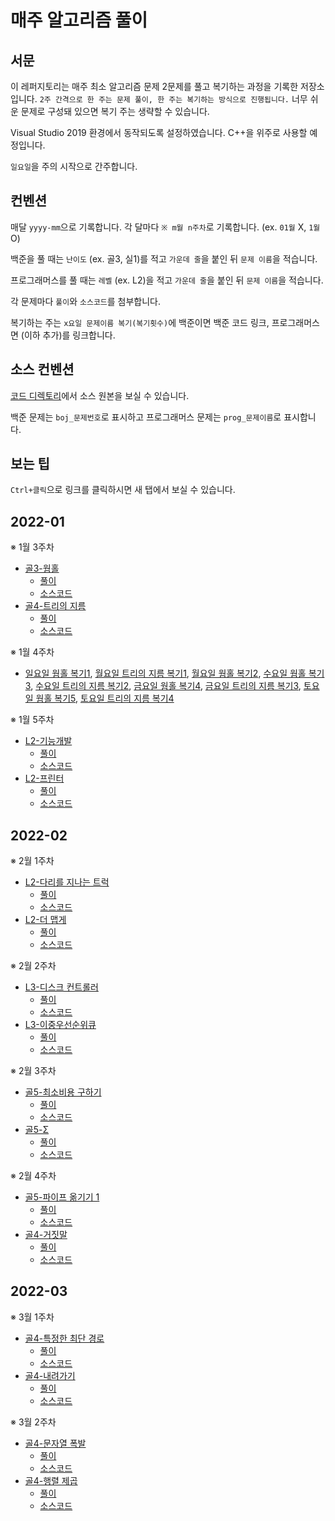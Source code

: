 # 매주 알고리즘 풀이

## 서문
이 레퍼지토리는 매주 최소 알고리즘 문제 2문제를 풀고 복기하는 과정을 기록한 저장소입니다. `2주 간격으로 한 주는 문제 풀이, 한 주는 복기하는 방식으로 진행됩니다.` 너무 쉬운 문제로 구성돼 있으면 복기 주는 생략할 수 있습니다.

Visual Studio 2019 환경에서 동작되도록 설정하였습니다. C++을 위주로 사용할 예정입니다.

`일요일`을 주의 시작으로 간주합니다.

## 컨벤션
매달 `yyyy-mm`으로 기록합니다.
각 달마다 `※ m월 n주차`로 기록합니다. (ex. `01월` X, `1월` O)

백준을 풀 때는 `난이도` (ex. 골3, 실1)를 적고 `가운데 줄`을 붙인 뒤 `문제 이름`을 적습니다.

프로그래머스를 풀 때는 `레벨` (ex. L2)을 적고 `가운데 줄`을 붙인 뒤 `문제 이름`을 적습니다. 

각 문제마다 `풀이`와 `소스코드`를 첨부합니다.

복기하는 주는 `x요일 문제이름 복기(복기횟수)`에 백준이면 백준 코드 링크, 프로그래머스면 (이하 추가)를 링크합니다.

## 소스 컨벤션
[코드 디렉토리](https://github.com/jh2song/problem-solving/tree/master/PS)에서 소스 원본을 보실 수 있습니다.

백준 문제는 `boj_문제번호`로 표시하고 프로그래머스 문제는 `prog_문제이름`로 표시합니다.

## 보는 팁
`Ctrl+클릭`으로 링크를 클릭하시면 새 탭에서 보실 수 있습니다.

## 2022-01
※ 1월 3주차
- [골3-웜홀](https://www.acmicpc.net/problem/1865)
  - [풀이](https://jh2song.notion.site/Bellman-Ford-872d07af91104692a329b771d03961f5)
  - [소스코드](https://github.com/jh2song/problem-solving/blob/master/PS/boj_1865.cpp)
- [골4-트리의 지름](https://www.acmicpc.net/problem/1967)
  - [풀이](https://jh2song.notion.site/Tree-d9b293013d4040aca261c1ef2cac3407)
  - [소스코드](https://github.com/jh2song/problem-solving/blob/master/PS/boj_1967.cpp)

※ 1월 4주차
- [일요일 웜홀 복기1](http://boj.kr/8b7f4575f721489791e30cf0c31958f4), [월요일 트리의 지름 복기1](http://boj.kr/df668a0cd6f94be3b460b5bb25b8e13c), [월요일 웜홀 복기2](http://boj.kr/ee988e2c32ac4c4a9c53391c52687434), [수요일 웜홀 복기3](http://boj.kr/6fcef9e578e34af89153b6e9e2157c35), [수요일 트리의 지름 복기2](http://boj.kr/2738128513c4448e9ada3faa7da33806), [금요일 웜홀 복기4](http://boj.kr/59c2e2546bbb4e50a39a69c68f0c1e24), [금요일 트리의 지름 복기3](http://boj.kr/c4a460c79de241b8bad2ee6457917e2f), [토요일 웜홀 복기5](http://boj.kr/8e5b8dceb3084e0e86a044f4fc1c442e), [토요일 트리의 지름 복기4](http://boj.kr/b8524e13a19d4945a095b422145bfaa1)

※ 1월 5주차
- [L2-기능개발](https://programmers.co.kr/learn/courses/30/lessons/42586)
  - [풀이](https://jh2song.notion.site/Implementation-8e6d2787429947aba71acbacccb2984c)
  - [소스코드](https://github.com/jh2song/problem-solving/blob/master/PS/prog_%EA%B8%B0%EB%8A%A5%EA%B0%9C%EB%B0%9C.cpp)
- [L2-프린터](https://programmers.co.kr/learn/courses/30/lessons/42587)
  - [풀이](https://jh2song.notion.site/Implementation-8e6d2787429947aba71acbacccb2984c)
  - [소스코드](https://github.com/jh2song/problem-solving/blob/master/PS/prog_%ED%94%84%EB%A6%B0%ED%84%B0.cpp)

## 2022-02
※ 2월 1주차
- [L2-다리를 지나는 트럭](https://programmers.co.kr/learn/courses/30/lessons/42583)
  - [풀이](https://jh2song.notion.site/Implementation-8e6d2787429947aba71acbacccb2984c)
  - [소스코드](https://github.com/jh2song/problem-solving/blob/master/PS/prog_%EB%8B%A4%EB%A6%AC%EB%A5%BC%20%EC%A7%80%EB%82%98%EB%8A%94%20%ED%8A%B8%EB%9F%AD.cpp)
- [L2-더 맵게](https://programmers.co.kr/learn/courses/30/lessons/42626)
  - [풀이](https://jh2song.notion.site/Priority-Queue-f8861183919a446e8796a1f8ca7f5383)
  - [소스코드](https://github.com/jh2song/problem-solving/blob/master/PS/prog_%EB%8D%94%20%EB%A7%B5%EA%B2%8C.cpp)

※ 2월 2주차
- [L3-디스크 컨트롤러](https://programmers.co.kr/learn/courses/30/lessons/42627)
  - [풀이](https://jh2song.notion.site/Priority-Queue-f8861183919a446e8796a1f8ca7f5383)
  - [소스코드](https://github.com/jh2song/problem-solving/blob/master/PS/prog_%EB%94%94%EC%8A%A4%ED%81%AC%20%EC%BB%A8%ED%8A%B8%EB%A1%A4%EB%9F%AC.cpp)
- [L3-이중우선순위큐](https://programmers.co.kr/learn/courses/30/lessons/42628)
  - [풀이](https://jh2song.notion.site/Multiset-f9c923e6691f4d0e882499ec33aa23d0)
  - [소스코드](https://github.com/jh2song/problem-solving/blob/master/PS/prog_%EC%9D%B4%EC%A4%91%EC%9A%B0%EC%84%A0%EC%88%9C%EC%9C%84%ED%81%90.cpp)

※ 2월 3주차
- [골5-최소비용 구하기](https://www.acmicpc.net/problem/1916)
  - [풀이](https://jh2song.notion.site/Dijkstar-0fcfd7f45d2c4241bf96a990320ac278)
  - [소스코드](https://github.com/jh2song/problem-solving/blob/master/PS/boj_1916.cpp)
- [골5-Σ](https://www.acmicpc.net/problem/13172)
  - [풀이](https://jh2song.notion.site/Math-119a9f4e2b7345d6b7c8825cb60b9665)
  - [소스코드](https://github.com/jh2song/problem-solving/blob/master/PS/boj_13172.cpp)

※ 2월 4주차
- [골5-파이프 옮기기 1](https://www.acmicpc.net/problem/17070)
  - [풀이](https://jh2song.notion.site/Dynamic-Programming-e0bcb07371234e63b72f7ef23f07554a)
  - [소스코드](https://github.com/jh2song/problem-solving/blob/master/PS/boj_17070.cpp)
- [골4-거짓말](https://www.acmicpc.net/problem/1043)
  - [풀이](https://jh2song.notion.site/Union-Find-ec254bac258e45598981d975b2089229)
  - [소스코드](https://github.com/jh2song/problem-solving/blob/master/PS/boj_1043.cpp)

## 2022-03
※ 3월 1주차
- [골4-특정한 최단 경로](https://www.acmicpc.net/problem/1504)
  - [풀이](https://jh2song.notion.site/Dijkstra-0fcfd7f45d2c4241bf96a990320ac278)
  - [소스코드](https://github.com/jh2song/problem-solving/blob/master/PS/boj_1504.cpp)
- [골4-내려가기](https://www.acmicpc.net/problem/2096)
  - [풀이](https://jh2song.notion.site/Dynamic-Programming-e0bcb07371234e63b72f7ef23f07554a)
  - [소스코드](https://github.com/jh2song/problem-solving/blob/master/PS/boj_2096.cpp)

※ 3월 2주차
- [골4-문자열 폭발](https://www.acmicpc.net/problem/9935)
  - [풀이](https://jh2song.notion.site/Stack-2df6d738b62c467793c965f3d390b78b)
  - [소스코드](https://github.com/jh2song/problem-solving/blob/master/PS/boj_9935.cpp)
- [골4-행렬 제곱](https://www.acmicpc.net/problem/10830)
  - [풀이](https://jh2song.notion.site/Linear-Algebra-8799d5e241554d4db4558cc58f2d6b66)
  - [소스코드](https://github.com/jh2song/problem-solving/blob/master/PS/boj_10830.cpp)
